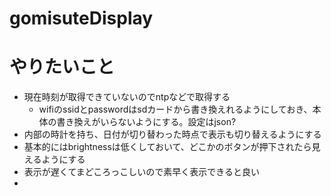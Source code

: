 # gomisuteDisplay


# やりたいこと

- 現在時刻が取得できていないのでntpなどで取得する
    - wifiのssidとpasswordはsdカードから書き換えれるようにしておき、本体の書き換えがいらないようにする。設定はjson?
- 内部の時計を持ち、日付が切り替わった時点で表示も切り替えるようにする
- 基本的にはbrightnessは低くしておいて、どこかのボタンが押下されたら見えるようにする
- 表示が遅くてまどころっこしいので素早く表示できると良い
- 